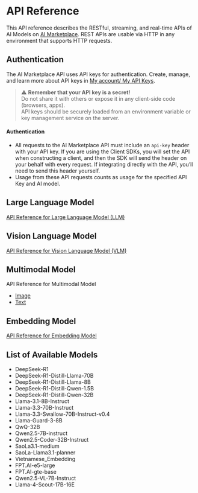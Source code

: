 # API Reference
This API reference describes the RESTful, streaming, and real-time APIs of AI Models on [AI Marketplace](https://marketplace.fptcloud.com/). REST APIs are usable via HTTP in any environment that supports HTTP requests. 
## Authentication 
The AI Marketplace API uses API keys for authentication. Create, manage, and learn more about API keys in [My account/ My API Keys](https://marketplace.fptcloud.com/en/my-account#my-api-key).

> ⚠️ **Remember that your API key is a secret!**  
> Do not share it with others or expose it in any client-side code (browsers, apps).  
> API keys should be securely loaded from an environment variable or key management service on the server.

#### Authentication
  * All requests to the AI Marketplace API must include an `api-key` header with your API key. If you are using the Client SDKs, you will set the API when constructing a client, and then the SDK will send the header on your behalf with every request. If integrating directly with the API, you’ll need to send this header yourself.
  * Usage from these API requests counts as usage for the specified API Key and AI model.

## Large Language Model
[API Reference  for Large Language Model (LLM)](https://github.com/fpt-corp/ai-marketplace/blob/main/API%20Integration%20-%20Large%20Language%20Model.md)
## Vision Language Model
[API Reference for Vision Language Model (VLM)](https://github.com/fpt-corp/ai-marketplace/blob/main/API%20Integration%20-%20Vision%20Language%20Model.md) 
## Multimodal Model
API Reference for Multimodal Model
  - [Image](https://github.com/fpt-corp/ai-marketplace/blob/main/API%20Integration%20-%20Multimodal%20Model%20-%20Image.md)
  - [Text](https://github.com/fpt-corp/ai-marketplace/blob/main/API%20Integration%20-%20Multimodal%20Model%20-%20Text.md)
## Embedding Model
[API Reference for Embedding Model](https://github.com/fpt-corp/ai-marketplace/blob/main/API%20Integration%20-%20Embedding%20Model.md) 


## List of Available Models

- DeepSeek-R1
- DeepSeek-R1-Distill-Llama-70B  
- DeepSeek-R1-Distill-Llama-8B  
- DeepSeek-R1-Distill-Qwen-1.5B  
- DeepSeek-R1-Distill-Qwen-32B  
- Llama-3.1-8B-Instruct  
- Llama-3.3-70B-Instruct  
- Llama-3.3-Swallow-70B-Instruct-v0.4
- Llama-Guard-3-8B
- QwQ-32B
- Qwen2.5-7B-instruct  
- Qwen2.5-Coder-32B-Instruct
- SaoLa3.1-medium
- SaoLa-Llama3.1-planner
- Vietnamese_Embedding
- FPT.AI-e5-large
- FPT.AI-gte-base
- Qwen2.5-VL-7B-Instruct
- Llama-4-Scout-17B-16E
